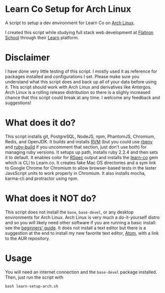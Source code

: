 # Learn Co Setup for Arch Linux
A script to setup a dev environment for Learn Co on [Arch Linux](https://www.archlinux.org).

I created this script while studying full stack web development at [Flatiron School](http://flatironschool.com/) through their [Learn](https://learn.co) platform.

# Disclaimer
I have done very little testing of this script. I mostly used it as reference for packages installed and configurations I set. Please make sure you understand what this script does and back up all of your data before using it. This script should work with Arch Linux and derivatives like Antergos. Arch Linux is a rolling release distribution so there is a slighly increased chance that this script could break at any time. I welcome any feedback and suggestions!

# What does it do?
This script installs git, PostgreSQL, NodeJS, npm, PhantomJS, Chromium, Redis, and OpenJDK. It builds and installs [RVM](https://rvm.io/) (but you could use [rbenv](https://github.com/rbenv/rbenv) and [ruby-build](https://github.com/rbenv/ruby-build) if you uncomment that section, just don't use both) for managing ruby versions. It setups up path, installs ruby 2.2.4 and then sets it to default. It enables color for [RSpec](https://github.com/dchelimsky/rspec) output and installs the [learn-co](https://github.com/learn-co/learn-co) gem which is CLI to Learn.co. It creates fake Mac OS directories and a sym link to Google Chrome for Chromium to allow browser-based tests in the laster JavsScript units to work properly in Chromium. It also installs mocha, karma-cli and protractor using npm. 

# What does it NOT do?
This script does not install the `base`, `base-devel`, or any desktop environments for Arch Linux. Arch Linux is very much a do-it-yourself distro and so you will likely need other software if you are running a basic install: see the [beginners' guide](https://wiki.archlinux.org/index.php/Beginners'_guide).  It does not install a text editor but there is a suggestion at the end to install my new favorite text editor, [Atom](https://atom.io/), with a link to the AUR repository.

# Usage
You will need an internet connection and the `base-devel` package installed. Then, just run the script with
```
bash learn-setup-arch.sh
```
